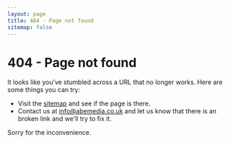 ```yaml
---
layout: page
title: 404 - Page not found
sitemap: false
---
```

# 404 - Page not found

It looks like you've stumbled across a URL that no longer works. Here are some things you can try:

- Visit the [sitemap](/sitemap.xml) and see if the page is there.
- Contact us at info@abemedia.co.uk and let us know that there is an broken link and we'll try to fix it.

Sorry for the inconvenience.